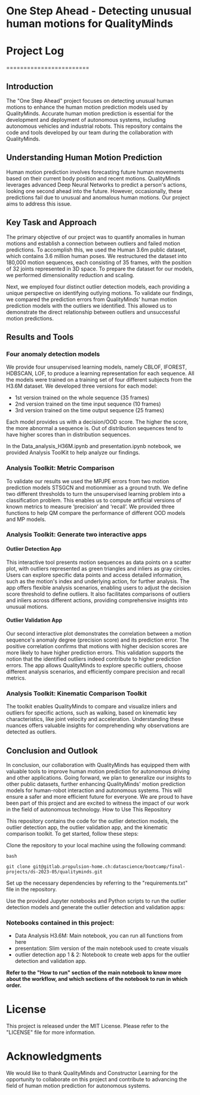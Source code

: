 # One Step Ahead - Detecting unusual human motions for QualityMinds

# Project Log
========================

## Introduction
The "One Step Ahead" project focuses on detecting unusual human motions to enhance the human motion prediction models used by QualityMinds. Accurate human motion prediction is essential for the development and deployment of autonomous systems, including autonomous vehicles and industrial robots. This repository contains the code and tools developed by our team during the collaboration with QualityMinds.

## Understanding Human Motion Prediction
Human motion prediction involves forecasting future human movements based on their current body position and recent motions. QualityMinds leverages advanced Deep Neural Networks to predict a person's actions, looking one second ahead into the future. However, occasionally, these predictions fail due to unusual and anomalous human motions. Our project aims to address this issue.

## Key Task and Approach
The primary objective of our project was to quantify anomalies in human motions and establish a connection between outliers and failed motion predictions. To accomplish this, we used the Human 3.6m public dataset, which contains 3.6 million human poses. We restructured the dataset into 180,000 motion sequences, each consisting of 35 frames, with the position of 32 joints represented in 3D space. To prepare the dataset for our models, we performed dimensionality reduction and scaling.

Next, we employed four distinct outlier detection models, each providing a unique perspective on identifying outlying motions. To validate our findings, we compared the prediction errors from QualityMinds' human motion prediction models with the outliers we identified. This allowed us to demonstrate the direct relationship between outliers and unsuccessful motion predictions.

## Results and Tools

### Four anomaly detection models
We provide four unsupervised learning models, namely CBLOF, IFOREST, HDBSCAN, LOF, to produce a learning representation for each sequence.
All the models were trained on a training set of four different subjects from the H3.6M dataset.
We developed three versions for each model:
- 1st version trained on the whole sequence (35 frames)
- 2nd version trained on the time input sequence (10 frames)
- 3rd version trained on the time output sequence (25 frames)

Each model provides us with a decision/OOD score. The higher the score, the more abnormal a sequence is. Out of distribution sequences tend to have higher scores than in distribution sequences.


In the Data_analysis_H36M.ipynb and presentation.ipynb notebook, we provided Analysis ToolKit to help analyze our findings.


### Analysis Toolkit: Metric Comparison
To validate our results we used the MPJPE errors from two motion prediction models STSGCN and motionmixer as a ground truth. We define two different thresholds to turn the unsupervised learning problem into a classification problem. This enables us to compute artificial versions of known metrics to measure ‘precision’ and ‘recall’. We provided three functions to help QM compare the performance of different OOD models and MP models.

### Analysis Toolkit: Generate two interactive apps
#### Outlier Detection App
This interactive tool presents motion sequences as data points on a scatter plot, with outliers represented as green triangles and inliers as gray circles. Users can explore specific data points and access detailed information, such as the motion's index and underlying action, for further analysis. The app offers flexible analysis scenarios, enabling users to adjust the decision score threshold to define outliers. It also facilitates comparisons of outliers and inliers across different actions, providing comprehensive insights into unusual motions.

#### Outlier Validation App
Our second interactive plot demonstrates the correlation between a motion sequence's anomaly degree (precision score) and its prediction error. The positive correlation confirms that motions with higher decision scores are more likely to have higher prediction errors. This validation supports the notion that the identified outliers indeed contribute to higher prediction errors. The app allows QualityMinds to explore specific outliers, choose different analysis scenarios, and efficiently compare precision and recall metrics.

### Analysis Toolkit: Kinematic Comparison Toolkit
The toolkit enables QualityMinds to compare and visualize inliers and outliers for specific actions, such as walking, based on kinematic key characteristics, like joint velocity and acceleration. Understanding these nuances offers valuable insights for comprehending why observations are detected as outliers.

## Conclusion and Outlook

In conclusion, our collaboration with QualityMinds has equipped them with valuable tools to improve human motion prediction for autonomous driving and other applications. Going forward, we plan to generalize our insights to other public datasets, further enhancing QualityMinds' motion prediction models for human-robot interaction and autonomous systems. This will ensure a safer and more efficient future for everyone. We are proud to have been part of this project and are excited to witness the impact of our work in the field of autonomous technology.
How to Use This Repository

This repository contains the code for the outlier detection models, the outlier detection app, the outlier validation app, and the kinematic comparison toolkit. To get started, follow these steps:

Clone the repository to your local machine using the following command:

    bash

    git clone git@gitlab.propulsion-home.ch:datascience/bootcamp/final-projects/ds-2023-05/qualityminds.git

Set up the necessary dependencies by referring to the "requirements.txt" file in the repository.

Use the provided Jupyter notebooks and Python scripts to run the outlier detection models and generate the outlier detection and validation apps:

### Notebooks contained in this project:
* Data Analysis H3.6M: Main notebook, you can run all functions from here
* presentation: Slim version of the main notebook used to create visuals
* outlier detection app 1 & 2: Notebook to create web apps for the outlier detection and validation app. 

**Refer to the "How to run" section of the main notebook to know more about the workflow, and which sections of the notebook to run in which order.**

# License

This project is released under the MIT License. Please refer to the "LICENSE" file for more information.

# Acknowledgments

We would like to thank QualityMinds and Constructor Learning for the opportunity to collaborate on this project and contribute to advancing the field of human motion prediction for autonomous systems.